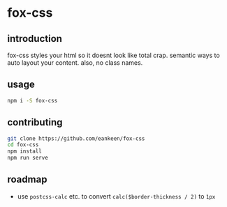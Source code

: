 # fox-css

## introduction

fox-css styles your html so it doesnt look like total crap. semantic ways to auto layout your content. also, no class names.

## usage

```sh
npm i -S fox-css
```

## contributing

```sh
git clone https://github.com/eankeen/fox-css
cd fox-css
npm install
npm run serve
```

## roadmap

- use `postcss-calc` etc. to convert `calc($border-thickness / 2)` to `1px`
